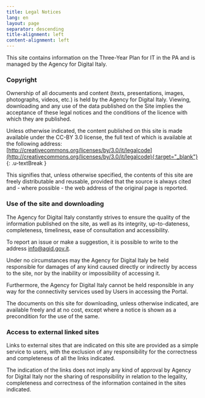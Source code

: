 ```yaml
---
title: Legal Notices
lang: en
layout: page
separator: descending
title-alignment: left
content-alignment: left
---
```

This site contains information on the Three-Year Plan for IT in the PA and is managed by the Agency for Digital Italy.

### Copyright 
Ownership of all documents and content (texts, presentations, images, photographs, videos, etc.) is held by the Agency for Digital Italy.
Viewing, downloading and any use of the data published on the Site implies the acceptance of these legal notices and the conditions of the licence with which they are published.

Unless otherwise indicated, the content published on this site is made available under the CC-BY 3.0 license, the full text of which is available at the following address: [http://creativecommons.org/licenses/by/3.0/it/legalcode](http://creativecommons.org/licenses/by/3.0/it/legalcode){:target="_blank"}
{: .u-textBreak }

This signifies that, unless otherwise specified, the contents of this site are freely distributable and reusable, provided that the source is always cited and - where possible - the web address of the original page is reported.

### Use of the site and downloading
 The Agency for Digital Italy constantly strives to ensure the quality of the information published on the site, as well as its integrity, up-to-dateness, completeness, timeliness, ease of consultation and accessibility.

To report an issue or make a suggestion, it is possible to write to the address [info@agid.gov.it](mailto:info@agid.gov.it).

Under no circumstances may the Agency for Digital Italy be held responsible for damages of any kind caused directly or indirectly by access to the site, nor by the inability or impossibility of accessing it.

Furthermore, the Agency for Digital Italy cannot be held responsible in any way for the connectivity services used by Users in accessing the Portal.

The documents on this site for downloading, unless otherwise indicated, are available freely and at no cost, except where a notice is shown as a precondition for the use of the same.

### Access to external linked sites 
Links to external sites that are indicated on this site are provided as a simple service to users, with the exclusion of any responsibility for the correctness and completeness of all the links indicated.

The indication of the links does not imply any kind of approval by Agency for Digital Italy nor the sharing of responsibility in relation to the legality, completeness and correctness of the information contained in the sites indicated.
